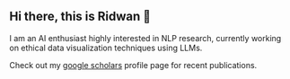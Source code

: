 ## Hi there, this is Ridwan 👋

I am an AI enthusiast highly interested in NLP research, currently working on ethical data visualization techniques using LLMs. 

Check out my [google scholars](https://scholar.google.ca/citations?user=LKMc1l8AAAAJ&hl=en) profile page for recent publications.
<!--
**Ridwan230/Ridwan230** is a ✨ _special_ ✨ repository because its `README.md` (this file) appears on your GitHub profile.

Here are some ideas to get you started:

- 🔭 I’m currently working on ...
- 🌱 I’m currently learning ...
- 👯 I’m looking to collaborate on ...
- 🤔 I’m looking for help with ...
- 💬 Ask me about ...
- 📫 How to reach me: ...
- 😄 Pronouns: ...
- ⚡ Fun fact: ...
-->
